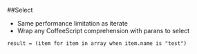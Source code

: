##Select
- Same performance limitation as iterate
- Wrap any CoffeeScript comprehension with parans to select
```
result = (item for item in array when item.name is "test")
```
